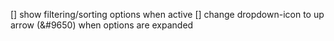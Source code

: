 [] show filtering/sorting options when active 
[] change dropdown-icon to up arrow (&#9650) when options are expanded
